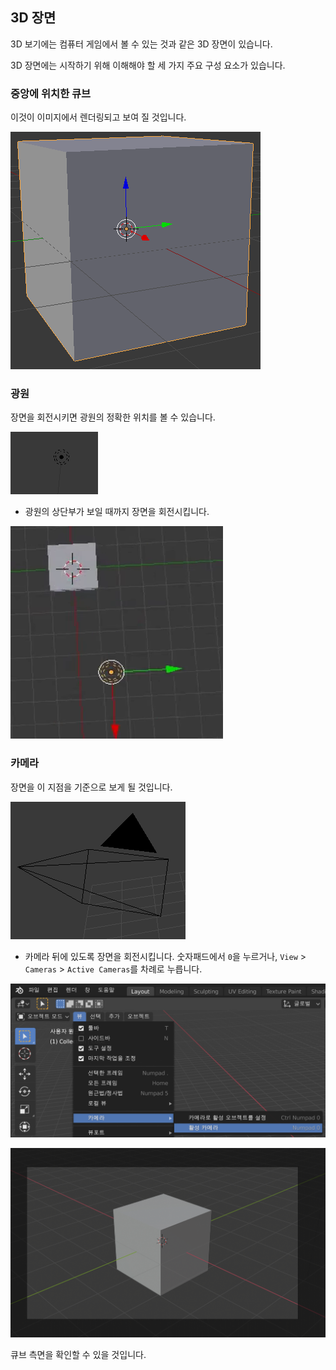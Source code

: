 ## 3D 장면

3D 보기에는 컴퓨터 게임에서 볼 수 있는 것과 같은 3D 장면이 있습니다.

3D 장면에는 시작하기 위해 이해해야 할 세 가지 주요 구성 요소가 있습니다.

### 중앙에 위치한 큐브

이것이 이미지에서 렌더링되고 보여 질 것입니다.

![중앙에 위치한 큐브](images/centre-cube.png)

### 광원

장면을 회전시키면 광원의 정확한 위치를 볼 수 있습니다.

![광원](images/light-source.png)

+ 광원의 상단부가 보일 때까지 장면을 회전시킵니다.

![광원의 상단부](images/light-source-top.png)

### 카메라

장면을 이 지점을 기준으로 보게 될 것입니다.

![카메라](images/camera.png)

+ 카메라 뒤에 있도록 장면을 회전시킵니다. 숫자패드에서 `0`을 누르거나, `View` > `Cameras` > `Active Cameras`를 차례로 누릅니다.

![활성화된 카메라](images/camera-view.png)

![카메라의 뒤쪽](images/behind-camera.png)

큐브 측면을 확인할 수 있을 것입니다.
